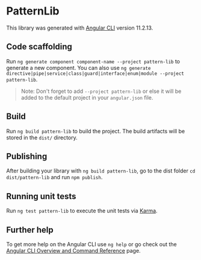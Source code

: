 # PatternLib

This library was generated with [Angular CLI](https://github.com/angular/angular-cli) version 11.2.13.

## Code scaffolding

Run `ng generate component component-name --project pattern-lib` to generate a new component. You can also use `ng generate directive|pipe|service|class|guard|interface|enum|module --project pattern-lib`.
> Note: Don't forget to add `--project pattern-lib` or else it will be added to the default project in your `angular.json` file. 

## Build

Run `ng build pattern-lib` to build the project. The build artifacts will be stored in the `dist/` directory.

## Publishing

After building your library with `ng build pattern-lib`, go to the dist folder `cd dist/pattern-lib` and run `npm publish`.

## Running unit tests

Run `ng test pattern-lib` to execute the unit tests via [Karma](https://karma-runner.github.io).

## Further help

To get more help on the Angular CLI use `ng help` or go check out the [Angular CLI Overview and Command Reference](https://angular.io/cli) page.
